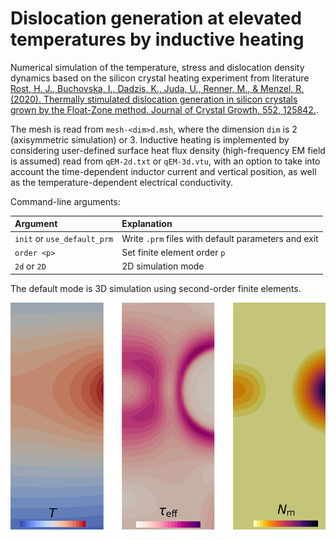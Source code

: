 # Dislocation generation at elevated temperatures by inductive heating

Numerical simulation of the temperature, stress and dislocation density dynamics based on the silicon crystal heating experiment from literature [Rost, H. J., Buchovska, I., Dadzis, K., Juda, U., Renner, M., & Menzel, R. (2020). Thermally stimulated dislocation generation in silicon crystals grown by the Float-Zone method. Journal of Crystal Growth, 552, 125842.](https://doi.org/10.1016/j.jcrysgro.2020.125842).

The mesh is read from ```mesh-<dim>d.msh```, where the dimension ```dim``` is 2 (axisymmetric simulation) or 3.
Inductive heating is implemented by considering user-defined surface heat flux density (high-frequency EM field is assumed) read from ```qEM-2d.txt``` or ```qEM-3d.vtu```, with an option to take into account the time-dependent inductor current and vertical position, as well as the temperature-dependent electrical conductivity.

Command-line arguments:

| Argument | Explanation |
|:---------|:------------|
| ```init``` or  ```use_default_prm``` | Write ```.prm``` files with default parameters and exit |
| ```order <p>``` | Set finite element order ```p``` |
| ```2d``` or ```2D``` | 2D simulation mode |

The default mode is 3D simulation using second-order finite elements.

![Calculated temperature, effective stress and dislocation density distributions](results-T-tau-Nm.png)
